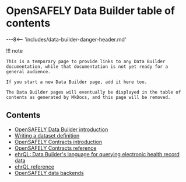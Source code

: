 # OpenSAFELY Data Builder table of contents

---8<-- 'includes/data-builder-danger-header.md'

!!! note

    This is a temporary page to provide links to any Data Builder
    documentation, while that documentation is not yet ready for a
    general audience.

    If you start a new Data Builder page, add it here too.

    The Data Builder pages will eventually be displayed in the table of
    contents as generated by MkDocs, and this page will be removed.

## Contents

* [OpenSAFELY Data Builder introduction](data-builder-intro.md)
* [Writing a dataset definition](dataset-definition.md)
* [OpenSAFELY Contracts introduction](contracts-intro.md)
* [OpenSAFELY Contracts reference](contracts-reference.md)
* [ehrQL: Data Builder's language for querying electronic health record data](ehrql-intro.md)
* [ehrQL reference](ehrql-reference.md)
* [OpenSAFELY data backends](data-backends.md)
